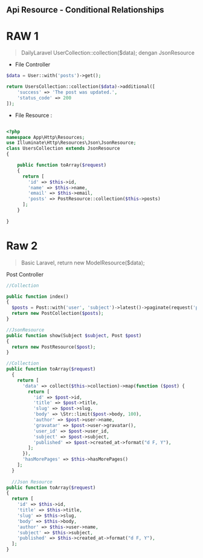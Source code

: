 ## Api Resource - Conditional Relationships

# RAW 1
> DailyLaravel UserCollection::collection($data); dengan JsonResource

- File Controller
```php
$data = User::with('posts')->get();

return UsersCollection::collection($data)->additional([
    'success' => 'The post was updated.',
    'status_code' => 200
]);
```
- File Resource :
```php

<?php
namespace App\Http\Resources;
use Illuminate\Http\Resources\Json\JsonResource;
class UsersCollection extends JsonResource
{

    public function toArray($request)
    {
      return [
        'id' => $this->id,
        'name' => $this->name,
        'email' => $this->email,
        'posts' => PostResource::collection($this->posts)
      ];
    }
    
}
```



# Raw 2

> Basic Laravel, return new ModelResource($data);

Post Controller
```php
//Collection

public function index()
{
  $posts = Post::with('user', 'subject')->latest()->paginate(request('perPage'));
  return new PostCollection($posts);
}

//JsonResource
public function show(Subject $subject, Post $post)
{
  return new PostResource($post);
}
```

```php
//Collection 
public function toArray($request)
  {
    return [
      'data' => collect($this->collection)->map(function ($post) {
        return [
          'id' => $post->id,
          'title' => $post->title,
          'slug' => $post->slug,
          'body' => \Str::limit($post->body, 100),
          'author' => $post->user->name,
          'gravatar' => $post->user->gravatar(),
          'user_id' => $post->user_id,
          'subject' => $post->subject,
          'published' => $post->created_at->format("d F, Y"),
        ];
      }),
      'hasMorePages' => $this->hasMorePages()
    ];
  }
  
  //Json Resource
public function toArray($request)
{
  return [
    'id' => $this->id,
    'title' => $this->title,
    'slug' => $this->slug,
    'body' => $this->body,
    'author' => $this->user->name,
    'subject' => $this->subject,
    'published' => $this->created_at->format("d F, Y"),
  ];
}
   
```
  
  
  
  
  
  
  
  
